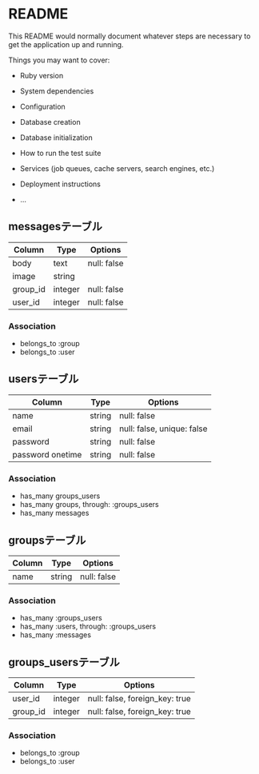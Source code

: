 # README

This README would normally document whatever steps are necessary to get the
application up and running.

Things you may want to cover:

* Ruby version

* System dependencies

* Configuration

* Database creation

* Database initialization

* How to run the test suite

* Services (job queues, cache servers, search engines, etc.)

* Deployment instructions

* ...
## messagesテーブル
|Column|Type|Options|
|------|----|-------|
|body|text|null: false|
|image|string|
|group_id|integer|null: false|
|user_id|integer|null: false|

### Association
- belongs_to :group
- belongs_to :user


## usersテーブル
|Column|Type|Options|
|------|----|-------|
|name|string|null: false|
|email|string|null: false, unique: false|
|password|string|null: false|
|password onetime|string|null: false|

### Association
- has_many groups_users
- has_many groups, through: :groups_users
- has_many messages

## groupsテーブル

|Column|Type|Options|
|------|----|-------|
|name|string|null: false|

### Association
- has_many :groups_users
- has_many :users, through: :groups_users
- has_many :messages


## groups_usersテーブル

|Column|Type|Options|
|------|----|-------|
|user_id|integer|null: false, foreign_key: true|
|group_id|integer|null: false, foreign_key: true|

### Association
- belongs_to :group
- belongs_to :user